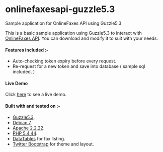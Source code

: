 # onlinefaxesapi-guzzle5.3
Sample application for OnlineFaxes API using Guzzle5.3

This is a basic sample application using Guzzle5.3 to interact with <a href="https://onlinefaxes.readme.io/v2.0">OnlineFaxes API</a>.
You can download and modify it to suit with your needs.

#### Features included :-
* Auto-checking token expiry before every request.
* Re-request for a new token and save into database ( sample sql included. )

#### Live Demo
Click [here](http://syngular.pw/onlinefaxes) to see a live demo.

#### Built with and tested on :-
* [Guzzle5.3](https://github.com/guzzle/guzzle/tree/5.3).
* [Debian 7](https://www.debian.org/releases/wheezy/).
* [Apache 2.2.22](http://httpd.apache.org/docs/2.2/).
* [PHP 5.4.44](http://php.net/downloads.php#v5.4.0).
* [DataTables](http://datatables.net/) for fax listing.
* [Twitter Bootstrap](http://getbootstrap.com/) for theme and layout.
